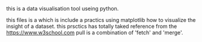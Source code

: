 this is a data visualisation tool useing python.

this files is a which is include a practics using matplotlib how to visualize the insight of a dataset.
this prsctics has totally taked reference from the https://www.w3school.com
pull is a combination of 'fetch' and 'merge'.
